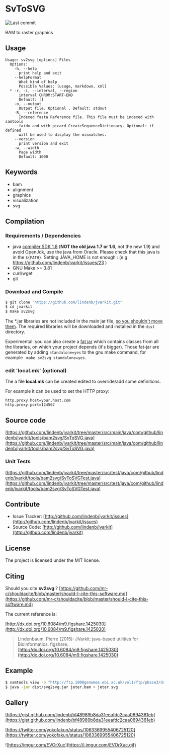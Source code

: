 # SvToSVG

![Last commit](https://img.shields.io/github/last-commit/lindenb/jvarkit.png)

BAM to raster graphics


## Usage

```
Usage: sv2svg [options] Files
  Options:
    -h, --help
      print help and exit
    --helpFormat
      What kind of help
      Possible Values: [usage, markdown, xml]
  * -r, -i, --interval, --region
      interval CHROM:START-END
      Default: []
    -o, --output
      Output file. Optional . Default: stdout
    -R, --reference
      Indexed fasta Reference file. This file must be indexed with samtools 
      faidx and with picard CreateSequenceDictionary. Optional: if defined 
      will be used to display the mismatches.
    --version
      print version and exit
    -w, --width
      Page width
      Default: 1000

```


## Keywords

 * bam
 * alignment
 * graphics
 * visualization
 * svg


## Compilation

### Requirements / Dependencies

* java [compiler SDK 1.8](http://www.oracle.com/technetwork/java/index.html) (**NOT the old java 1.7 or 1.6**, not the new 1.9) and avoid OpenJdk, use the java from Oracle. Please check that this java is in the `${PATH}`. Setting JAVA_HOME is not enough : (e.g: https://github.com/lindenb/jvarkit/issues/23 )
* GNU Make >= 3.81
* curl/wget
* git


### Download and Compile

```bash
$ git clone "https://github.com/lindenb/jvarkit.git"
$ cd jvarkit
$ make sv2svg
```

The *.jar libraries are not included in the main jar file, [so you shouldn't move them](https://github.com/lindenb/jvarkit/issues/15#issuecomment-140099011 ).
The required libraries will be downloaded and installed in the `dist` directory.

Experimental: you can also create a [fat jar](https://stackoverflow.com/questions/19150811/) which contains classes from all the libraries, on which your project depends (it's bigger). Those fat-jar are generated by adding `standalone=yes` to the gnu make command, for example ` make sv2svg standalone=yes`.

### edit 'local.mk' (optional)

The a file **local.mk** can be created edited to override/add some definitions.

For example it can be used to set the HTTP proxy:

```
http.proxy.host=your.host.com
http.proxy.port=124567
```
## Source code 

[https://github.com/lindenb/jvarkit/tree/master/src/main/java/com/github/lindenb/jvarkit/tools/bam2svg/SvToSVG.java](https://github.com/lindenb/jvarkit/tree/master/src/main/java/com/github/lindenb/jvarkit/tools/bam2svg/SvToSVG.java)

### Unit Tests

[https://github.com/lindenb/jvarkit/tree/master/src/test/java/com/github/lindenb/jvarkit/tools/bam2svg/SvToSVGTest.java](https://github.com/lindenb/jvarkit/tree/master/src/test/java/com/github/lindenb/jvarkit/tools/bam2svg/SvToSVGTest.java)


## Contribute

- Issue Tracker: [http://github.com/lindenb/jvarkit/issues](http://github.com/lindenb/jvarkit/issues)
- Source Code: [http://github.com/lindenb/jvarkit](http://github.com/lindenb/jvarkit)

## License

The project is licensed under the MIT license.

## Citing

Should you cite **sv2svg** ? [https://github.com/mr-c/shouldacite/blob/master/should-I-cite-this-software.md](https://github.com/mr-c/shouldacite/blob/master/should-I-cite-this-software.md)

The current reference is:

[http://dx.doi.org/10.6084/m9.figshare.1425030](http://dx.doi.org/10.6084/m9.figshare.1425030)

> Lindenbaum, Pierre (2015): JVarkit: java-based utilities for Bioinformatics. figshare.
> [http://dx.doi.org/10.6084/m9.figshare.1425030](http://dx.doi.org/10.6084/m9.figshare.1425030)


## Example

```bash
$ samtools view -b "http://ftp.1000genomes.ebi.ac.uk/vol1/ftp/phase3/data/NA20845/high_coverage_alignment/NA20845.wgs.ILLUMINA.bwa.GIH.high_cov_pcr_free.20140203.bam" "7:8352157-8356597" > jeter.bam && samtools index jeter.bam
$ java -jar dist/svg2svg.jar jeter.bam > jeter.svg
```

## Gallery

[https://gist.github.com/lindenb/bf48989b8da31eeafdc2caa0694361eb](https://gist.github.com/lindenb/bf48989b8da31eeafdc2caa0694361eb)

[https://twitter.com/yokofakun/status/1063369955406725120](https://twitter.com/yokofakun/status/1063369955406725120)

![https://imgur.com/EVOrXuc](https://i.imgur.com/EVOrXuc.gif)




